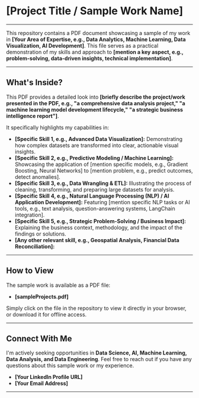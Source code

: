 # [Project Title / Sample Work Name]

---

This repository contains a PDF document showcasing a sample of my work in **[Your Area of Expertise, e.g., Data Analytics, Machine Learning, Data Visualization, AI Development]**. This file serves as a practical demonstration of my skills and approach to **[mention a key aspect, e.g., problem-solving, data-driven insights, technical implementation]**.

---

## What's Inside?

This PDF provides a detailed look into **[briefly describe the project/work presented in the PDF, e.g., "a comprehensive data analysis project," "a machine learning model development lifecycle," "a strategic business intelligence report"]**.

It specifically highlights my capabilities in:

* **[Specific Skill 1, e.g., Advanced Data Visualization]:** Demonstrating how complex datasets are transformed into clear, actionable visual insights.
* **[Specific Skill 2, e.g., Predictive Modeling / Machine Learning]:** Showcasing the application of [mention specific models, e.g., Gradient Boosting, Neural Networks] to [mention problem, e.g., predict outcomes, detect anomalies].
* **[Specific Skill 3, e.g., Data Wrangling & ETL]:** Illustrating the process of cleaning, transforming, and preparing large datasets for analysis.
* **[Specific Skill 4, e.g., Natural Language Processing (NLP) / AI Application Development]:** Featuring [mention specific NLP tasks or AI tools, e.g., text analysis, question-answering systems, LangChain integration].
* **[Specific Skill 5, e.g., Strategic Problem-Solving / Business Impact]:** Explaining the business context, methodology, and the impact of the findings or solutions.
* **[Any other relevant skill, e.g., Geospatial Analysis, Financial Data Reconciliation]:**

---

## How to View

The sample work is available as a PDF file:

* **[sampleProjects.pdf]**

Simply click on the file in the repository to view it directly in your browser, or download it for offline access.

---

## Connect With Me

I'm actively seeking opportunities in **Data Science, AI, Machine Learning, Data Analysis, and Data Engineering**. Feel free to reach out if you have any questions about this sample work or my experience.

* **[Your LinkedIn Profile URL]**
* **[Your Email Address]**

---
